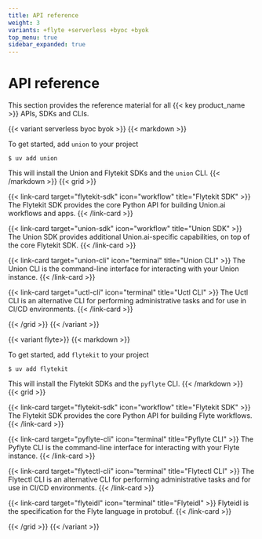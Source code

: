 ```yaml
---
title: API reference
weight: 3
variants: +flyte +serverless +byoc +byok
top_menu: true
sidebar_expanded: true
---
```


# API reference

This section provides the reference material for all {{< key product_name >}} APIs, SDKs and CLIs.

{{< variant serverless byoc byok >}}
{{< markdown >}}

To get started, add `union` to your project

```shell
$ uv add union
```

This will install the Union and Flytekit SDKs and the `union` CLI.
{{< /markdown >}}
{{< grid >}}

{{< link-card target="flytekit-sdk" icon="workflow" title="Flytekit SDK" >}}
The Flytekit SDK provides the core Python API for building Union.ai workflows and apps.
{{< /link-card >}}

{{< link-card target="union-sdk" icon="workflow" title="Union SDK" >}}
The Union SDK provides additional Union.ai-specific capabilities, on top of the core Flytekit SDK.
{{< /link-card >}}

{{< link-card target="union-cli" icon="terminal" title="Union CLI" >}}
The Union CLI is the command-line interface for interacting with your Union instance.
{{< /link-card >}}

{{< link-card target="uctl-cli" icon="terminal" title="Uctl CLI" >}}
The Uctl CLI is an alternative CLI for performing administrative tasks and for use in CI/CD environments.
{{< /link-card >}}

{{< /grid >}}
{{< /variant >}}

{{< variant flyte>}}
{{< markdown >}}

To get started, add `flytekit` to your project

```shell
$ uv add flytekit
```

This will install the Flytekit SDKs and the `pyflyte` CLI.
{{< /markdown >}}
{{< grid >}}

{{< link-card target="flytekit-sdk" icon="workflow" title="Flytekit SDK" >}}
The Flytekit SDK provides the core Python API for building Flyte workflows.
{{< /link-card >}}

{{< link-card target="pyflyte-cli" icon="terminal" title="Pyflyte CLI" >}}
The Pyflyte CLI is the command-line interface for interacting with your Flyte instance.
{{< /link-card >}}

{{< link-card target="flytectl-cli" icon="terminal" title="Flytectl CLI" >}}
The Flytectl CLI is an alternative CLI for performing administrative tasks and for use in CI/CD environments.
{{< /link-card >}}

{{< link-card target="flyteidl" icon="terminal" title="Flyteidl" >}}
Flyteidl is the specification for the Flyte language in protobuf.
{{< /link-card >}}

{{< /grid >}}
{{< /variant >}}
